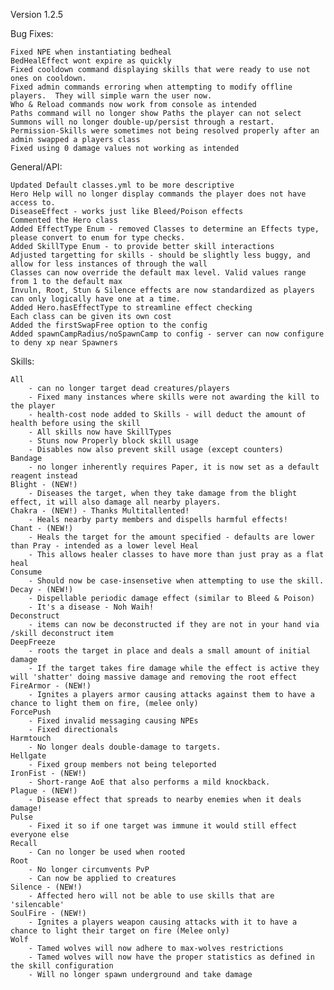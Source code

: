 Version 1.2.5

Bug Fixes:

	Fixed NPE when instantiating bedheal
	BedHealEffect wont expire as quickly
	Fixed cooldown command displaying skills that were ready to use not ones on cooldown.
	Fixed admin commands erroring when attempting to modify offline players.  They will simple warn the user now.
	Who & Reload commands now work from console as intended
	Paths command will no longer show Paths the player can not select
	Summons will no longer double-up/persist through a restart.
	Permission-Skills were sometimes not being resolved properly after an admin swapped a players class
	Fixed using 0 damage values not working as intended
	
	
General/API:

	Updated Default classes.yml to be more descriptive
	Hero Help will no longer display commands the player does not have access to.
	DiseaseEffect - works just like Bleed/Poison effects
	Commented the Hero class
	Added EffectType Enum - removed Classes to determine an Effects type, please convert to enum for type checks.
	Added SkillType Enum - to provide better skill interactions
	Adjusted targetting for skills - should be slightly less buggy, and allow for less instances of through the wall
	Classes can now override the default max level. Valid values range from 1 to the default max
	Invuln, Root, Stun & Silence effects are now standardized as players can only logically have one at a time.
	Added Hero.hasEffectType to streamline effect checking
	Each class can be given its own cost
	Added the firstSwapFree option to the config
	Added spawnCampRadius/noSpawnCamp to config - server can now configure to deny xp near Spawners

Skills:
	
	All
		- can no longer target dead creatures/players
		- Fixed many instances where skills were not awarding the kill to the player
		- health-cost node added to Skills - will deduct the amount of health before using the skill
		- All skills now have SkillTypes
		- Stuns now Properly block skill usage
		- Disables now also prevent skill usage (except counters)
	Bandage
		- no longer inherently requires Paper, it is now set as a default reagent instead
	Blight - (NEW!)
		- Diseases the target, when they take damage from the blight effect, it will also damage all nearby players.
	Chakra - (NEW!) - Thanks Multitallented!
		- Heals nearby party members and dispells harmful effects!
	Chant - (NEW!)
		- Heals the target for the amount specified - defaults are lower than Pray - intended as a lower level Heal
		- This allows healer classes to have more than just pray as a flat heal
	Consume
		- Should now be case-insensetive when attempting to use the skill.
	Decay - (NEW!)
		- Dispellable periodic damage effect (similar to Bleed & Poison)
		- It's a disease - Noh Waih!
	Deconstruct
		- items can now be deconstructed if they are not in your hand via /skill deconstruct item
	DeepFreeze
		- roots the target in place and deals a small amount of initial damage
		- If the target takes fire damage while the effect is active they will 'shatter' doing massive damage and removing the root effect
	FireArmor - (NEW!)
		- Ignites a players armor causing attacks against them to have a chance to light them on fire, (melee only)
	ForcePush
		- Fixed invalid messaging causing NPEs
		- Fixed directionals
	Harmtouch
		- No longer deals double-damage to targets.
	Hellgate
		- Fixed group members not being teleported
	IronFist - (NEW!)
		- Short-range AoE that also performs a mild knockback.
	Plague - (NEW!)
		- Disease effect that spreads to nearby enemies when it deals damage!
	Pulse
		- Fixed it so if one target was immune it would still effect everyone else
	Recall
		- Can no longer be used when rooted
	Root
		- No longer circumvents PvP
		- Can now be applied to creatures
	Silence - (NEW!)
		- Affected hero will not be able to use skills that are 'silencable'
	SoulFire - (NEW!)
		- Ignites a players weapon causing attacks with it to have a chance to light their target on fire (Melee only)
	Wolf
		- Tamed wolves will now adhere to max-wolves restrictions
		- Tamed wolves will now have the proper statistics as defined in the skill configuration
		- Will no longer spawn underground and take damage